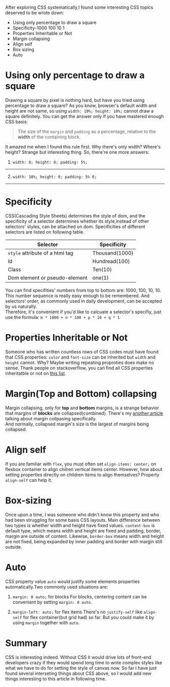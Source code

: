 After exploring CSS systematically,I found some interesting CSS topics deserved to be wrote down:

* Using only percentage to draw a square
* Specificity-1000 100 10 1
* Properties Inheritable or Not
* Margin collapsing
* Align self
* Box sizing 
* Auto



# Using only percentage to draw a square
Drawing a square by pixel is nothing hard, but have you tried using percentage to draw a square? As you know, browser's default width and height are not same, so using `width: 10%; height: 10%;` cannot draw a square definitely. You can get the answer only if you have mastered enough CSS basis:
> The size of the `margin` and `padding` as a percentage, relative to the **width** of the containing block.

It amazed me when I found this rule first. Why there's only width? Where's height? Strange but interesting thing. So, there're one more answers:

1. `width: 0; height: 0; padding: 5%;`

---

2. `width: 10%; height: 0; padding: 5% 0;`

---


# Specificity
CSS(Cascading Style Sheets) determines the style of dom, and the specificity of a selector determines whether its style,instead of other selectors' styles, can be attached on dom. Specificities of different selectors are listed on following table.

Selector | Specificity
---|---
`style` attribute of a html tag  | Thousand(1000)
Id | Hundread(100)
Class | Ten(10)
Dom element or pseudo-element | one(1)

You can find specifities' numbers from top to bottom are: 1000, 100, 10, 10. This number sequence is really easy enough to be remembered. And selectors' order, as commonly used in daily development, can be accepted by us naturally.  
Therefore, it's convenient if you'd like to calcuate a selector's specifiy, just use the formula: `m * 1000 + n * 100 + p * 10 + q * 1`



# Properties Inheritable or Not
Someone who has  written countless rows of CSS codes must have found that CSS properties: `color` and `font-size` can be inherited but  `width` and `height` cannot. Why? Maybe writing repeating proproties does make no sense.
Thank people on stackoverflow, you can find all CSS properties inheritatble or not on [this list](https://www.w3.org/TR/CSS21/propidx.html). 




# Margin(Top and Bottom) collapsing
Margin collapsing, only for **top** and **bottom** margins, is a strange behavior that margins of **blocks** are collapsed(combined). There's my [another article]() talking about margin collpasing specifically.  
And normally, collapsed margin's size is the largest of margins being collapsed.



# Align self
If you are familiar with `flex`, you must often set `align-items: center;` on flexbox container to align chilren vertical items center. However, how about setting properties directly on children items to align themselves? Property `align-self` can help it.



# Box-sizing
Once upon a time, I was someone who didn't know this property and who had been struggling for some basis CSS layouts. Main difference between two types is whether width and height have fixed values. `content-box` is default type, which means width and height are fixed and padding, border, margin are outside of content. Likewise, `border-box` means width and height are not fixed, being expanded by inner padding  and border with margin still outside.  



# Auto
CSS property value `auto` would justify some elements properties automatically.Two commonly used situations are:
1. `margin: 0 auto;` for blocks
For blocks, centering content can be convenient by setting `margin: 0 auto`.

2. `margin-left: auto;` for flex items
There's no `justify-self` like `align-self` for flex container(but grid had) so far. But you could make it by using `margin` together with `auto`.



# Summary
CSS is interesting indeed. Without CSS it would drive lots of front-end developers crazy if they would spend long time to write complex styles like what we have to do for setting the style of canvas now. 
So far I have just found several interseting things about CSS above, so I would add new things interesting to this article in following time. 